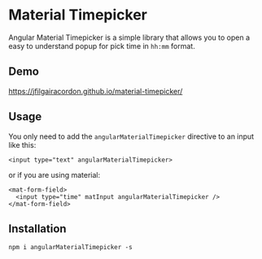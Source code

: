 # Material Timepicker

Angular Material Timepicker is a simple library that allows you to open a easy to understand popup for pick time in `hh:mm` format.

## Demo

https://jfilgairacordon.github.io/material-timepicker/

## Usage

You only need to add the `angularMaterialTimepicker` directive to an input like this:

```
<input type="text" angularMaterialTimepicker>
```

or if you are using material:

```
<mat-form-field>
  <input type="time" matInput angularMaterialTimepicker />
</mat-form-field>
```

## Installation

```
npm i angularMaterialTimepicker -s
```
